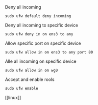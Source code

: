 Deny all incoming
```shell
sudo ufw default deny incoming
```

Deny all incoming to specific device
```shell
sudo ufw deny in on ens3 to any
```

Allow specific port on specific device
```shell
sudo ufw allow in on ens3 to any port 80
```

Alle all incoming on specific device
```shell
sudo ufw allow in on wg0
```

Accept and enable rools
```shell
sudo ufw enable
```

[[linux]]
